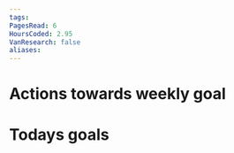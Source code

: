 ```yaml
---
tags: 
PagesRead: 6
HoursCoded: 2.95
VanResearch: false
aliases:
---
```

# Actions towards weekly goal
# Todays goals